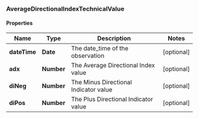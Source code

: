 ### AverageDirectionalIndexTechnicalValue

#### Properties
Name | Type | Description | Notes
------------ | ------------- | ------------- | -------------
**dateTime** | **Date** | The date_time of the observation | [optional] 
**adx** | **Number** | The Average Directional Index value | [optional] 
**diNeg** | **Number** | The Minus Directional Indicator value | [optional] 
**diPos** | **Number** | The Plus Directional Indicator value | [optional] 



